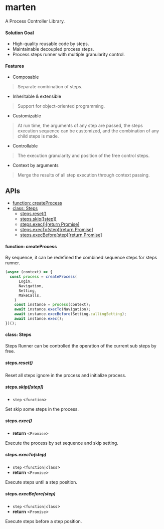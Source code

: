 # marten
A Process Controller Library.

#### Solution Goal

* High-quality reusable code by steps.
* Maintainable decoupled process steps.
* Process steps runner with multiple granularity control.

#### Features
* Composable
>Separate combination of steps.
* Inheritable & extensible
>Support for object-oriented programming. 
* Customizable
>At run time, the arguments of any step are passed, the steps execution sequence can be customized, and the combination of any child steps is made.
* Controllable
>The execution granularity and position of the free control steps.
* Context by arguments
>Merge the results of all step execution through context passing.

## APIs
- [function: createProcess](#function-createProcess)
- [class: Steps](#class-steps)
  * [steps.reset()](#stepsreset)
  * [steps.skip([step])](#stepsskipstep)
  * [steps.exec()[return Promise]](#stepsexec)
  * [steps.execTo(step)[return Promise]](#stepsexectostep)
  * [steps.execBefore(step)[return Promise]](#stepsexecbeforestep)

#### function: createProcess
By sequence, it can be redefined the combined sequence steps for steps runner.

```javascript
(async (context) => {
  const process = createProcess(
      Login,
      Navigation,
      Setting,
      MakeCalls,
    )
    const instance = process(context);
    await instance.execTo(Navigation);
    await instance.execBefore(Setting.callingSetting);
    await instance.exec();
})();
```

#### class: Steps
Steps Runner can be controlled the operation of the current sub steps by free.

##### steps.reset()

Reset all steps ignore in the process and initialize process.

##### steps.skip([step])
- `step` <`function`>

Set skip some steps in the process.

##### steps.exec()
- **return** <`Promise`>

Execute the process by set sequence and skip setting.

##### steps.execTo(step)
- `step` <`function|class`>
- **return** <`Promise`>

Execute steps until a step position.

##### steps.execBefore(step)
- `step` <`function|class`>
- **return** <`Promise`>

Execute steps before a step position.
